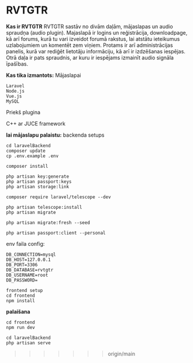 # RVTGTR
**Kas ir RVTGTR**
RVTGTR sastāv no divām daļām, mājaslapas un audio spraudņa (audio plugin). Majaslapā ir logins un reģistrācija, downloadpage, kā arī forums, kurā tu vari izveidot forumā rakstus, lai atstātu ieteikumus uzlabojumiem un komentēt zem viņiem. Protams ir arī administrācijas panelis, kurā var rediģēt lietotāju informāciju, kā arī ir izdzēšanas iespējas. Otrā daļa ir pats spraudnis, ar kuru ir iespējams izmainīt audio signāla īpašības.

**Kas tika izmantots:**
Mājaslapai

    Laravel
    Node.js
    Vue.js
    MySQL

Priekš plugina 

 C++ ar JUCE framework


**lai mājaslapu palaistu:**
backenda setups
     
    cd laravelBackend    
    composer update
    cp .env.example .env 

    composer install

    php artisan key:generate   
    php artisan passport:keys    
    php artisan storage:link    

    composer require laravel/telescope --dev     

    php artisan telescope:install     
    php artisan migrate
    
    php artisan migrate:fresh --seed
    
    php artisan passport:client --personal

env faila config:
```
DB_CONNECTION=mysql
DB_HOST=127.0.0.1
DB_PORT=3306
DB_DATABASE=rvtgtr
DB_USERNAME=root
DB_PASSWORD=
```
    frontend setup
    cd frontend        
    npm install

**palaišana**
    
    cd frontend    
    npm run dev
    
    cd laravelBackend    
    php artisan serve

>>>>>>> origin/main
